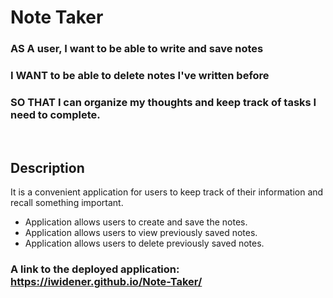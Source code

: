 # Note Taker

### AS A user, I want to be able to write and save notes <br>
### I WANT to be able to delete notes I've written before <br>
### SO THAT I can organize my thoughts and keep track of tasks I need to complete. <br>
<br>

## Description
It is a convenient application for users to keep track of their information and recall something important.  

* Application allows users to create and save the notes. <br>
* Application allows users to view previously saved notes.<br>
* Application allows users to delete previously saved notes. <br>

### A link to the deployed application: https://iwidener.github.io/Note-Taker/ <br> 